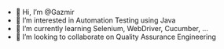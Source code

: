 - 👋 Hi, I’m @Gazmir
- 👀 I’m interested in Automation Testing using Java
- 🌱 I’m currently learning Selenium, WebDriver, Cucumber, ...
- 💞️ I’m looking to collaborate on Quality Assurance Engineering


<!---
Gazmir/Gazmir is a ✨ special ✨ repository because its `README.md` (this file) appears on your GitHub profile.
You can click the Preview link to take a look at your changes.
--->
